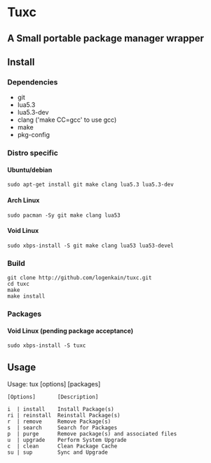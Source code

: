 # Tuxc
## A Small portable package manager wrapper  




  
## Install  
### Dependencies  

* git
* lua5.3
* lua5.3-dev
* clang ('make CC=gcc' to use gcc)
* make
* pkg-config

### Distro specific

#### Ubuntu/debian  

```  
sudo apt-get install git make clang lua5.3 lua5.3-dev  
```  

#### Arch Linux  

```
sudo pacman -Sy git make clang lua53  
```  

#### Void Linux  

```  
sudo xbps-install -S git make clang lua53 lua53-devel  
```

### Build
```  
git clone http://github.com/logenkain/tuxc.git  
cd tuxc  
make  
make install  
```  

### Packages  

#### Void Linux  (pending package acceptance)

```  
sudo xbps-install -S tuxc  
```  


## Usage  


Usage: tux [options] [packages]

	[Options]       [Description]

	i  | install    Install Package(s)
	ri | reinstall  Reinstall Package(s)
	r  | remove     Remove Package(s)
	s  | search     Search for Packages
	p  | purge      Remove package(s) and associated files
	u  | upgrade    Perform System Upgrade
	c  | clean      Clean Package Cache
	su | sup        Sync and Upgrade  
